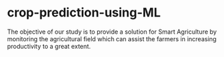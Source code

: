 ﻿# crop-prediction-using-ML
The objective of our study is to provide a solution for Smart Agriculture by monitoring the agricultural field which can assist the farmers in increasing productivity to a great extent.
